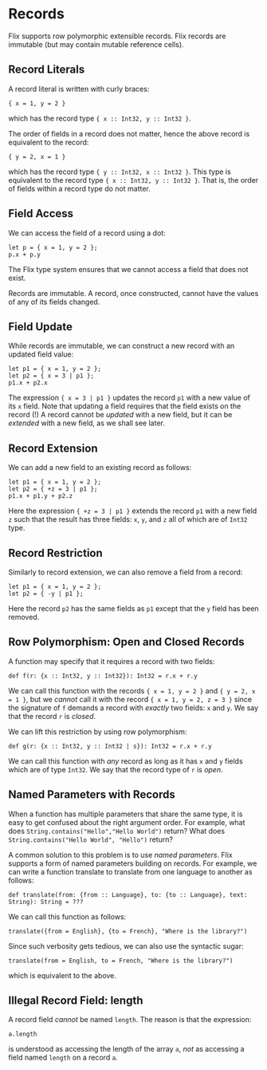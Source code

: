 # Records

Flix supports row polymorphic extensible records.
Flix records are immutable (but may contain mutable
reference cells).

## Record Literals

A record literal is written with curly braces:

```flix
{ x = 1, y = 2 }
```

which has the record type
`{ x :: Int32, y :: Int32 }`.

The order of fields in a record does not matter,
hence the above record is equivalent to the
record:

```flix
{ y = 2, x = 1 }
```

which has the record type
`{ y :: Int32, x :: Int32 }`.
This type is equivalent to the record type
`{ x :: Int32, y :: Int32 }`.
That is, the order of fields within a record type do
not matter.

## Field Access

We can access the field of a record using a dot:

```flix
let p = { x = 1, y = 2 };
p.x + p.y
```

The Flix type system ensures that we cannot access a
field that does not exist.

Records are immutable. A record, once constructed,
cannot have the values of any of its fields changed.

## Field Update

While records are immutable, we can construct a new
record with an updated field value:

```flix
let p1 = { x = 1, y = 2 };
let p2 = { x = 3 | p1 };
p1.x + p2.x
```

The expression `{ x = 3 | p1 }` updates the record
`p1` with a new value of its `x` field.
Note that updating a field requires that the field
exists on the record (!) A record cannot be
*updated* with a new field, but it can be *extended*
with a new field, as we shall see later.

## Record Extension

We can add a new field to an existing record as follows:

```flix
let p1 = { x = 1, y = 2 };
let p2 = { +z = 3 | p1 };
p1.x + p1.y + p2.z
```

Here the expression `{ +z = 3 | p1 }` extends the
record `p1` with a new field `z` such that the
result has three fields: `x`, `y`, and `z` all of
which are of `Int32` type.

## Record Restriction

Similarly to record extension, we can also remove a
field from a record:

```flix
let p1 = { x = 1, y = 2 };
let p2 = { -y | p1 };
```

Here the record `p2` has the same fields as `p1`
except that the `y` field has been removed.

## Row Polymorphism: Open and Closed Records

A function may specify that it requires a record
with two fields:

```flix
def f(r: {x :: Int32, y :: Int32}): Int32 = r.x + r.y
```

We can call this function with the records
`{ x = 1, y = 2 }` and `{ y = 2, x = 1 }`, but we
*cannot* call it with the record
`{ x = 1, y = 2, z = 3 }` since the signature of `f`
demands a record with *exactly* two fields: `x` and
`y`.
We say that the record `r` is *closed*.

We can lift this restriction by using row
polymorphism:

```flix
def g(r: {x :: Int32, y :: Int32 | s}): Int32 = r.x + r.y
```

We can call this function with *any* record as long
as it has `x` and `y` fields which are of type
`Int32`.
We say that the record type of `r` is *open*.

## Named Parameters with Records

When a function has multiple parameters that share
the same type, it is easy to get confused about the
right argument order.
For example, what does
`String.contains("Hello","Hello World")` return?
What does `String.contains("Hello World", "Hello")`
return?

A common solution to this problem is to use
*named parameters*.
Flix supports a form of named parameters building on
records.
For example, we can write a function translate to
translate from one language to another as follows:

```flix
def translate(from: {from :: Language}, to: {to :: Language}, text: String): String = ???
```

We can call this function as follows:

```flix
translate({from = English}, {to = French}, "Where is the library?")
```

Since such verbosity gets tedious, we can also use
the syntactic sugar:

```flix
translate(from = English, to = French, "Where is the library?")
```

which is equivalent to the above.

## Illegal Record Field: length

A record field *cannot* be named `length`.
The reason is that the expression:

```flix
a.length
```

is understood as accessing the length of the array
`a`, *not* as accessing a field named `length` on a
record `a`.

